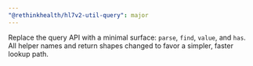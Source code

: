 ```yaml
---
"@rethinkhealth/hl7v2-util-query": major
---
```


Replace the query API with a minimal surface: `parse`, `find`, `value`, and `has`.  
All helper names and return shapes changed to favor a simpler, faster lookup path.
